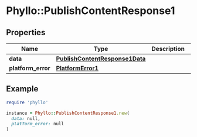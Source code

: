 # Phyllo::PublishContentResponse1

## Properties

| Name | Type | Description | Notes |
| ---- | ---- | ----------- | ----- |
| **data** | [**PublishContentResponse1Data**](PublishContentResponse1Data.md) |  | [optional] |
| **platform_error** | [**PlatformError1**](PlatformError1.md) |  | [optional] |

## Example

```ruby
require 'phyllo'

instance = Phyllo::PublishContentResponse1.new(
  data: null,
  platform_error: null
)
```

